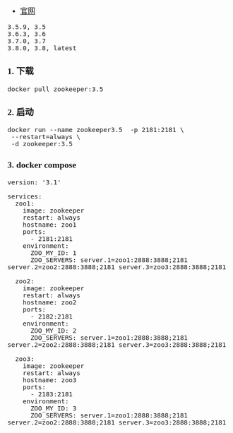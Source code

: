 <span  style="font-family: Simsun,serif; font-size: 17px; ">

- [官网](https://hub.docker.com/_/zookeeper)
~~~
3.5.9, 3.5
3.6.3, 3.6
3.7.0, 3.7
3.8.0, 3.8, latest
~~~

### 1. 下载

~~~
docker pull zookeeper:3.5
~~~

### 2. 启动

~~~
docker run --name zookeeper3.5  -p 2181:2181 \
 --restart=always \
 -d zookeeper:3.5
~~~

### 3. docker compose

~~~
version: '3.1'

services:
  zoo1:
    image: zookeeper
    restart: always
    hostname: zoo1
    ports:
      - 2181:2181
    environment:
      ZOO_MY_ID: 1
      ZOO_SERVERS: server.1=zoo1:2888:3888;2181 server.2=zoo2:2888:3888;2181 server.3=zoo3:2888:3888;2181

  zoo2:
    image: zookeeper
    restart: always
    hostname: zoo2
    ports:
      - 2182:2181
    environment:
      ZOO_MY_ID: 2
      ZOO_SERVERS: server.1=zoo1:2888:3888;2181 server.2=zoo2:2888:3888;2181 server.3=zoo3:2888:3888;2181

  zoo3:
    image: zookeeper
    restart: always
    hostname: zoo3
    ports:
      - 2183:2181
    environment:
      ZOO_MY_ID: 3
      ZOO_SERVERS: server.1=zoo1:2888:3888;2181 server.2=zoo2:2888:3888;2181 server.3=zoo3:2888:3888;2181
~~~

</span>